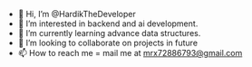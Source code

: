 - 👋 Hi, I’m @HardikTheDeveloper
- 👀 I’m interested in backend and ai development.
- 🌱 I’m currently learning advance data structures.
- 💞️ I’m looking to collaborate on projects in future 
- 📫 How to reach me = mail me at mrx72886793@gmail.com

<!---
HardikTheDeveloper/HardikTheDeveloper is a ✨ special ✨ repository because its `README.md` (this file) appears on your GitHub profile.
You can click the Preview link to take a look at your changes.
--->
